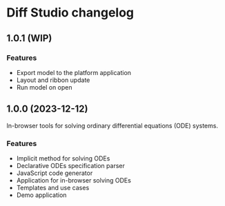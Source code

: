 # Diff Studio changelog

## 1.0.1 (WIP)

### Features

* Export model to the platform application
* Layout and ribbon update
* Run model on open 

## 1.0.0 (2023-12-12)

In-browser tools for solving ordinary differential equations (ODE) systems.

### Features

* Implicit method for solving ODEs
* Declarative ODEs specification parser
* JavaScript code generator
* Application for in-browser solving ODEs
* Templates and use cases
* Demo application
